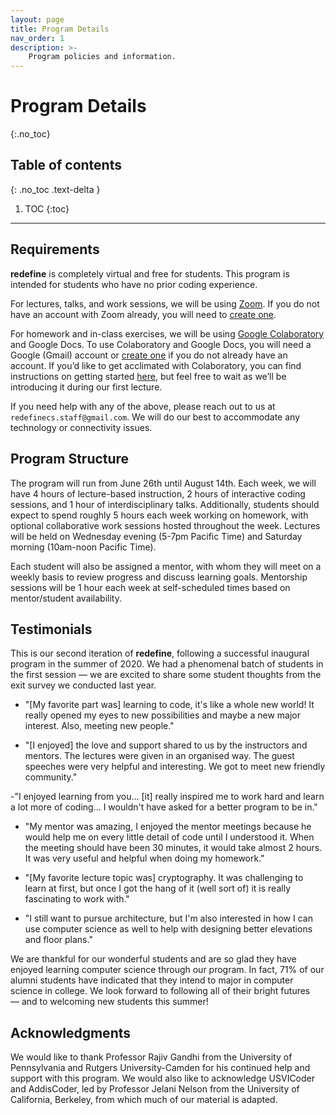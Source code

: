 ```yaml
---
layout: page
title: Program Details
nav_order: 1
description: >-
    Program policies and information.
---
```


# Program Details
{:.no_toc}

## Table of contents
{: .no_toc .text-delta }

1. TOC
{:toc}

---

## Requirements
**redefine** is completely virtual and free for students. This program is intended for students who have no prior coding experience.

For lectures, talks, and work sessions, we will be using [Zoom](https://zoom.us/). If you do not have an account with Zoom already, you will need to [create one](https://zoom.us/signup).

For homework and in-class exercises, we will be using [Google Colaboratory](https://colab.research.google.com) and Google Docs. To use Colaboratory and Google Docs, you will need a Google (Gmail) account or [create one](https://support.google.com/accounts/answer/27441?hl=en) if you do not already have an account. If you’d like to get acclimated with Colaboratory, you can find instructions on getting started [here](https://colab.research.google.com/notebooks/intro.ipynb), but feel free to wait as we’ll be introducing it during our first lecture.

If you need help with any of the above, please reach out to us at `redefinecs.staff@gmail.com`. We will do our best to accommodate any technology or connectivity issues.

## Program Structure

The program will run from June 26th until August 14th. Each week, we will have 4 hours of lecture-based instruction, 2 hours of interactive coding sessions, and 1 hour of interdisciplinary talks. Additionally, students should expect to spend roughly 5 hours each week working on homework, with optional collaborative work sessions hosted throughout the week. Lectures will be held on Wednesday evening (5-7pm Pacific Time) and Saturday morning (10am-noon Pacific Time). 

Each student will also be assigned a mentor, with whom they will meet on a weekly basis to review progress and discuss learning goals. Mentorship sessions will be 1 hour each week at self-scheduled times based on mentor/student availability.

## Testimonials

This is our second iteration of **redefine**, following a successful inaugural program in the summer of 2020. We had a phenomenal batch of students in the first session — we are excited to share some student thoughts from the exit survey we conducted last year.

- "[My favorite part was] learning to code, it's like a whole new world! It really opened my eyes to new possibilities and maybe a new major interest. Also, meeting new people."

- "[I enjoyed] the love and support shared to us by the instructors and mentors. The lectures were given in an organised way. The guest speeches were very helpful and interesting. We got to meet new friendly community."

-"I enjoyed learning from you... [it] really inspired me to work hard and learn a lot more of coding... I wouldn't have asked for a better program to be in."

- "My mentor was amazing, I enjoyed the mentor meetings because he would help me on every little detail of code until I understood it. When the meeting should have been 30 minutes, it would take almost 2 hours. It was very useful and helpful when doing my homework."

- "[My favorite lecture topic was] cryptography. It was challenging to learn at first, but once I got the hang of it (well sort of) it is really fascinating to work with."

- "I still want to pursue architecture, but I'm also interested in how I can use computer science as well to help with designing better elevations and floor plans."

We are thankful for our wonderful students and are so glad they have enjoyed learning computer science through our program. In fact, 71% of our alumni students have indicated that they intend to major in computer science in college. We look forward to following all of their bright futures — and to welcoming new students this summer!  


## Acknowledgments

We would like to thank Professor Rajiv Gandhi from the University of Pennsylvania and Rutgers University-Camden for his continued help and support with this program. We would also like to acknowledge USVICoder and AddisCoder, led by Professor Jelani Nelson from the University of California, Berkeley, from which much of our material is adapted.
